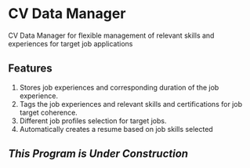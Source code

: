 # CV Data Manager

CV Data Manager for flexible management of relevant skills and experiences for target job applications

## Features

1. Stores job experiences and corresponding duration of the job experience.
1. Tags the job experiences and relevant skills and certifications for job target coherence.
1. Different job profiles selection for target jobs.
1. Automatically creates a resume based on job skills selected

## *This Program is Under Construction*
